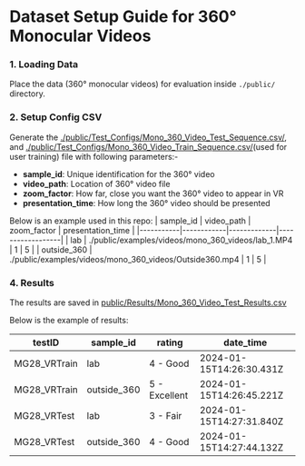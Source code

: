 # Dataset Setup Guide for 360° Monocular Videos

### 1. Loading Data
Place the data (360° monocular videos) for evaluation inside `./public/` directory.

### 2. Setup Config CSV
Generate the [./public/Test_Configs/Mono_360_Video_Test_Sequence.csv/](./../../public/Test_Configs/Mono_360_Video_Test_Sequence.csv), and [./public/Test_Configs/Mono_360_Video_Train_Sequence.csv/](./../../public/Test_Configs/Mono_360_Video_Train_Sequence.csv)(used for user training) file with following parameters:-

* **sample_id**: Unique identification for the 360° video
* **video_path**: Location of 360° video file
* **zoom_factor**: How far, close you want the 360° video to appear in VR
* **presentation_time**: How long the 360° video should be presented

Below is an example used in this repo:
| sample_id | video_path | zoom_factor | presentation_time |
|-----------|------------|-------------|------------------|
| lab | ./public/examples/videos/mono_360_videos/lab_1.MP4 | 1 | 5 |
| outside_360 | ./public/examples/videos/mono_360_videos/Outside360.mp4 | 1 | 5 |

### 4. Results

The results are saved in [public/Results/Mono_360_Video_Test_Results.csv](./../../public/Results/Mono_360_Video_Test_Results.csv)

Below is the example of results:

| testID | sample_id | rating | date_time |
|--------|-----------|---------|-----------|
| MG28_VRTrain | lab | 4 - Good | 2024-01-15T14:26:30.431Z |
| MG28_VRTrain | outside_360 | 5 - Excellent | 2024-01-15T14:26:45.221Z |
| MG28_VRTest | lab | 3 - Fair | 2024-01-15T14:27:31.840Z |
| MG28_VRTest | outside_360 | 4 - Good | 2024-01-15T14:27:44.132Z |
